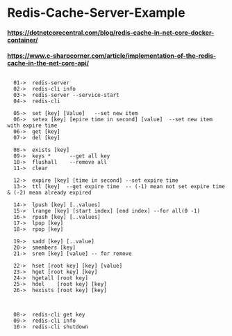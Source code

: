 # Redis-Cache-Server-Example

#### https://dotnetcorecentral.com/blog/redis-cache-in-net-core-docker-container/
#### https://www.c-sharpcorner.com/article/implementation-of-the-redis-cache-in-the-net-core-api/

##  
      01->	redis-server
      02->	redis-cli info
      03->	redis-server --service-start
      04->	redis-cli

      05->	set [key] [Value]	--set new item
      06->	setex [key] [epire time in second] [value]  --set new item with expire time
      06->	get [key]
      07->	del [key]

      08->	exists [key]
      09->	keys *		--get all key
      10->	flushall	--remove all 
      11->	clear

      12->	expire [key] [time in second] --set expire time
      13->	ttl [key]  --get expire time  -- (-1) mean not set expire time & (-2) mean already expired

      14->	lpush [key] [..values]
      15->	lrange [key] [start index] [end index] --for all(0 -1)
      16->	rpush [key] [..values]
      17-> 	lpop [key]
      18->	rpop [key]

      19->	sadd [key] [..value]
      20-> 	smembers [key]
      21->	srem [key] [value] -- for remove 

      22-> 	hset [root key] [key] [value]
      23->	hget [root key] [key]
      24->	hgetall [root key] 
      25-> 	hdel	[root key] [key]
      26->	hexists [root key] [key]



      08->	redis-cli get key
      09-> 	redis-cli info
      10-> 	redis-cli shutdown

